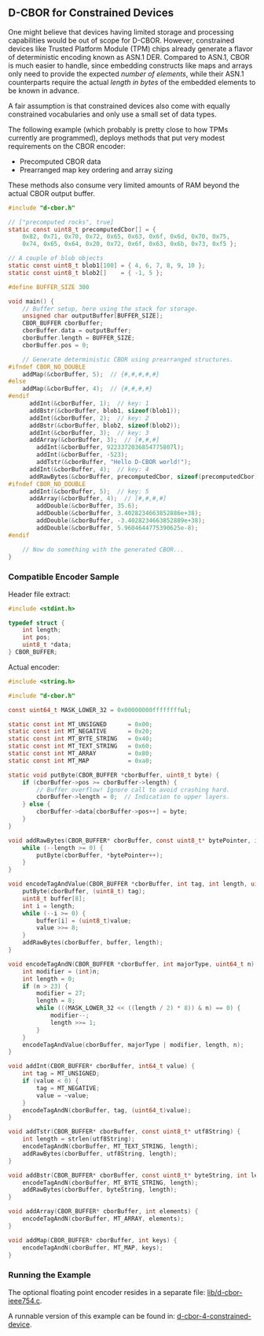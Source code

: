 ## D-CBOR for Constrained Devices

One might believe that devices having limited storage and processing
capabilities would be out of scope for D-CBOR.
However, constrained devices like Trusted Platform Module (TPM) chips 
already generate a flavor of deterministic encoding known as ASN.1 DER.
Compared to ASN.1, CBOR is much easier to handle, since embedding
constructs like maps and arrays only need to provide the expected
_number of elements_, while their ASN.1 counterparts require the
actual _length in bytes_ of the embedded elements to be known in advance.

A fair assumption is that constrained devices also come with equally
constrained vocabularies and only use a small set of data types.

The following example (which probably is pretty close to how TPMs currently
are programmed), deploys methods that put very modest requirements on the
CBOR encoder:

- Precomputed CBOR data
- Prearranged map key ordering and array sizing

These methods also consume very limited amounts of RAM beyond the actual
CBOR output buffer.
```c
#include "d-cbor.h"

// ["precomputed rocks", true]
static const uint8_t precomputedCbor[] = { 
    0x82, 0x71, 0x70, 0x72, 0x65, 0x63, 0x6f, 0x6d, 0x70, 0x75, 
    0x74, 0x65, 0x64, 0x20, 0x72, 0x6f, 0x63, 0x6b, 0x73, 0xf5 };

// A couple of blob objects
static const uint8_t blob1[100] = { 4, 6, 7, 8, 9, 10 };
static const uint8_t blob2[]    = { -1, 5 };

#define BUFFER_SIZE 300

void main() {
    // Buffer setup, here using the stack for storage.
    unsigned char outputBuffer[BUFFER_SIZE];
    CBOR_BUFFER cborBuffer;
    cborBuffer.data = outputBuffer;
    cborBuffer.length = BUFFER_SIZE;
    cborBuffer.pos = 0;

    // Generate deterministic CBOR using prearranged structures.
#ifndef CBOR_NO_DOUBLE
    addMap(&cborBuffer, 5);  // {#,#,#,#,#}
#else
    addMap(&cborBuffer, 4);  // {#,#,#,#}
#endif
      addInt(&cborBuffer, 1);  // key: 1
      addBstr(&cborBuffer, blob1, sizeof(blob1));
      addInt(&cborBuffer, 2);  // key: 2
      addBstr(&cborBuffer, blob2, sizeof(blob2));
      addInt(&cborBuffer, 3);  // key: 3
      addArray(&cborBuffer, 3);  // [#,#,#]
        addInt(&cborBuffer, 9223372036854775807l);
        addInt(&cborBuffer, -523);
        addTstr(&cborBuffer, "Hello D-CBOR world!");
      addInt(&cborBuffer, 4);  // key: 4
      addRawBytes(&cborBuffer, precomputedCbor, sizeof(precomputedCbor));
#ifndef CBOR_NO_DOUBLE
      addInt(&cborBuffer, 5);  // key: 5
      addArray(&cborBuffer, 4);  // [#,#,#,#]
        addDouble(&cborBuffer, 35.6);
        addDouble(&cborBuffer, 3.4028234663852886e+38);
        addDouble(&cborBuffer, -3.4028234663852889e+38);
        addDouble(&cborBuffer, 5.9604644775390625e-8);
#endif

    // Now do something with the generated CBOR...
}
```
### Compatible Encoder Sample
Header file extract:
```c
#include <stdint.h>

typedef struct {
    int length;
    int pos;
    uint8_t *data;
} CBOR_BUFFER;
```
Actual encoder:
```c
#include <string.h>

#include "d-cbor.h"

const uint64_t MASK_LOWER_32 = 0x00000000fffffffful;

static const int MT_UNSIGNED      = 0x00;
static const int MT_NEGATIVE      = 0x20;
static const int MT_BYTE_STRING   = 0x40;
static const int MT_TEXT_STRING   = 0x60;
static const int MT_ARRAY         = 0x80;
static const int MT_MAP           = 0xa0;

static void putByte(CBOR_BUFFER *cborBuffer, uint8_t byte) {
    if (cborBuffer->pos >= cborBuffer->length) {
        // Buffer overflow! Ignore call to avoid crashing hard.
        cborBuffer->length = 0;  // Indication to upper layers.
    } else {
        cborBuffer->data[cborBuffer->pos++] = byte;
    }
}

void addRawBytes(CBOR_BUFFER* cborBuffer, const uint8_t* bytePointer, int length) {
    while (--length >= 0) {
        putByte(cborBuffer, *bytePointer++);
    }
}

void encodeTagAndValue(CBOR_BUFFER *cborBuffer, int tag, int length, uint64_t value) {
    putByte(cborBuffer, (uint8_t) tag);
    uint8_t buffer[8];
    int i = length;
    while (--i >= 0) {
        buffer[i] = (uint8_t)value;
        value >>= 8;
    }
    addRawBytes(cborBuffer, buffer, length);
}

void encodeTagAndN(CBOR_BUFFER *cborBuffer, int majorType, uint64_t n) {
    int modifier = (int)n;
    int length = 0;
    if (n > 23) {
        modifier = 27;
        length = 8;
        while (((MASK_LOWER_32 << ((length / 2) * 8)) & n) == 0) {
            modifier--;
            length >>= 1;
        }
    }
    encodeTagAndValue(cborBuffer, majorType | modifier, length, n);
}

void addInt(CBOR_BUFFER* cborBuffer, int64_t value) {
    int tag = MT_UNSIGNED;
    if (value < 0) {
        tag = MT_NEGATIVE;
        value = ~value;
    }
    encodeTagAndN(cborBuffer, tag, (uint64_t)value);
}

void addTstr(CBOR_BUFFER* cborBuffer, const uint8_t* utf8String) {
    int length = strlen(utf8String);
    encodeTagAndN(cborBuffer, MT_TEXT_STRING, length);
    addRawBytes(cborBuffer, utf8String, length);
}

void addBstr(CBOR_BUFFER* cborBuffer, const uint8_t* byteString, int length) {
    encodeTagAndN(cborBuffer, MT_BYTE_STRING, length);
    addRawBytes(cborBuffer, byteString, length);
}

void addArray(CBOR_BUFFER* cborBuffer, int elements) {
    encodeTagAndN(cborBuffer, MT_ARRAY, elements);
}

void addMap(CBOR_BUFFER* cborBuffer, int keys) {
    encodeTagAndN(cborBuffer, MT_MAP, keys);
}
```
### Running the Example
The optional floating point encoder resides in a separate file:
[lib/d-cbor-ieee754.c](lib/d-cbor-ieee754.c).

A runnable version of this example can be found in:
[d-cbor-4-constrained-device](d-cbor-4-constrained-device).
